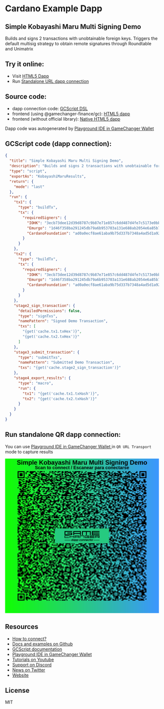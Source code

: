 
# Cardano Example Dapp

## **Simple Kobayashi Maru Multi Signing Demo**

Builds and signs 2 transactions with unobtainable foreign keys. Triggers the default multisig strategy to obtain remote signatures through Roundtable and Unimatrix


## Try it online: 

-  Visit [HTML5 Dapp](https://gamechangerfinance.github.io/gamechanger.wallet/examples/Simple%20Kobayashi%20Maru%20Multi%20Signing%20Demo.html)
-  Run [Standalone URL dapp connection](https://beta-wallet.gamechanger.finance/api/2/run/1-H4sIAAAAAAAAA-1U227bMAz9FcEv3YChiOWL5L7tig5FsaKXp2EIKJN2hPmSSTKWIMi_j3LSpR26fcEeDMMkdXgOxeNdEmzoKLlI7my_7khcjQa24FdWXIObxPXUBSvubDvYoRUfqB-TNwmSr51dBzsOfPDdZDv0AgYUnuu8kCI4GDzUscCLnzasxDSMJoAdwHCPZnTEleI7bf25uHe2bcl5EVYkkBrglqKPfRlOeMYK1G5FGMUBQjhmEWhuBmFyFE-6cWpX4nacBgxzj0jnYbA9BGc3zDls11HlgTh_02Y9uvDWc-y35Kj4ljy39lzhiMFZ4C7pR4xnO_Ah2XNimqNhk86vA7CJU7ifO21i2NGPyTrCODoWF0Ofv1xecWVGtVEZEqUSswq10qqujFakUtKFqkvEXCvMG1J1kaqMFsboWuUM_bGfXDsyRop52WSFNiCrVOYFGlVBaaoiU4sM0iylUmswclHkVIIujMolljJljPfgEIbxUxwVHK8QcAELqhsNVKZgoDKqwCxTzDPXkAMWmEIlAZD5AkGzyI3UKJP9fh8Fy_-DiIPwAVqSy7iYyycWiJKReHU7whtyvfU-GiO5aKDzdFpNPna_iZs3QE83EALF9UvmweHsPfbKCTUOmEG-JruWwquzGuoVnfNS8nNJm7PXe654npKn1LdHutnST6a34U_Cj6Tm5Iu05kz4B7Nn3f8ym8jlkUq-PJhy6Y4ePNHooXbxz_PUei_pZhcfhM87-ZL8YwXf1_4XjSCFp_wEAAA)

## Source code:

- dapp connection code: [GCScript DSL](Simple%20Kobayashi%20Maru%20Multi%20Signing%20Demo.gcscript)
- frontend (using @gamechanger-finance/gc): [HTML5 dapp](Simple%20Kobayashi%20Maru%20Multi%20Signing%20Demo.html)
- frontend (without official library): [Native HTML5 dapp](Simple%20Kobayashi%20Maru%20Multi%20Signing%20Demo_nolib.html)

Dapp code was autogenerated by [Playground IDE in GameChanger Wallet ](https://beta-wallet.gamechanger.finance/playground)

## GCScript code (dapp connection):
```json
{
  "title": "Simple Kobayashi Maru Multi Signing Demo",
  "description": "Builds and signs 2 transactions with unobtainable foreign keys. Triggers the default multisig strategy to obtain remote signatures through Roundtable and Unimatrix",
  "type": "script",
  "exportAs": "KobayashiMaruResults",
  "return": {
    "mode": "last"
  },
  "run": {
    "tx1": {
      "type": "buildTx",
      "tx": {
        "requiredSigners": {
          "IOHK": "3ecb73dee12d39d8787c9b87e71e857c6dd487d4fe7c5173e0bb8c74",
          "Emurgo": "1d46f358ba291245db79a6b953703a131e688ab2054e6a85b742d621",
          "CardanoFoundation": "ad0a0ecf8ae61aba9b75d337b7348a4ad5d1a92aad9d8aeaf04b28d2"
        }
      }
    },
    "tx2": {
      "type": "buildTx",
      "tx": {
        "requiredSigners": {
          "IOHK": "3ecb73dee12d39d8787c9b87e71e857c6dd487d4fe7c5173e0bb8c74",
          "Emurgo": "1d46f358ba291245db79a6b953703a131e688ab2054e6a85b742d621",
          "CardanoFoundation": "ad0a0ecf8ae61aba9b75d337b7348a4ad5d1a92aad9d8aeaf04b28d2"
        }
      }
    },
    "stage2_sign_transaction": {
      "detailedPermissions": false,
      "type": "signTxs",
      "namePattern": "Signed Demo Transaction",
      "txs": [
        "{get('cache.tx1.txHex')}",
        "{get('cache.tx2.txHex')}"
      ]
    },
    "stage3_submit_transaction": {
      "type": "submitTxs",
      "namePattern": "Submitted Demo Transaction",
      "txs": "{get('cache.stage2_sign_transaction')}"
    },
    "stage4_export_results": {
      "type": "macro",
      "run": {
        "tx1": "{get('cache.tx1.txHash')}",
        "tx2": "{get('cache.tx2.txHash')}"
      }
    }
  }
}
```

## Run standalone QR dapp connection: 

You can use [Playground IDE in GameChanger Wallet ](https://beta-wallet.gamechanger.finance/playground) in `QR URL Transport` mode to capture results

[![This GCScript/URL is too large! make it shorter uploading parts to GCFS. Unable to generate QR code](Simple%20Kobayashi%20Maru%20Multi%20Signing%20Demo.png)](https://gamechangerfinance.github.io/gamechanger.wallet/examples/Simple%20Kobayashi%20Maru%20Multi%20Signing%20Demo.png)

## Resources
- [How to connect?](https://www.npmjs.com/package/@gamechanger-finance/gc)
- [Docs and examples on Github](https://github.com/GameChangerFinance/gamechanger.wallet/)
- [GCScript documentation](https://beta-wallet.gamechanger.finance/doc/api/v2)
- [Playground IDE in GameChanger Wallet ](https://beta-wallet.gamechanger.finance/playground)
- [Tutorials on Youtube](https://www.youtube.com/@gamechanger.finance)
- [Support on Discord](https://discord.gg/vpbfyRaDKG)
- [News on Twitter](https://twitter.com/GameChangerOk)
- [Website](https://gamechanger.finance)

## License
MIT 
    
